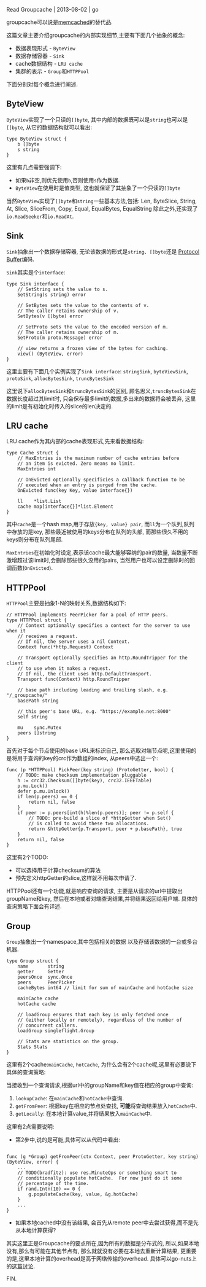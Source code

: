 Read Groupcache | 2013-08-02 | go

groupcache可以说是[memcached](http://en.wikipedia.org/wiki/Memcached)的替代品.

这篇文章主要介绍groupcache的内部实现细节,主要有下面几个抽象的概念:

- 数据表现形式 - `ByteView`
- 数据存储容器 - `Sink`
- cache数据结构 - `LRU cache`
- 集群的表示 - `Group`和`HTTPPool`

下面分别对每个概念进行阐述.

## ByteView



`ByteView`实现了一个只读的`[]byte`,
其中内部的数据既可以是`string`也可以是`[]byte`, 从它的数据结构就可以看出:

~~~ 
type ByteView struct {
	b []byte
	s string
}
~~~
这里有几点需要强调下:

- 如果`b`非空,则优先使用`b`,否则使用`s`作为数据.
- `ByteView`在使用时是值类型, 这也就保证了其抽象了一个只读的`[]byte`

当然`ByteView`实现了`[]byte`和`string`一些基本方法,包括:
Len, ByteSlice, String, At, Slice, SliceFrom, Copy, Equal, EqualBytes, EqualString
除此之外,还实现了`io.ReadSeeker`和`io.ReadAt`.

## Sink



`Sink`抽象出一个数据存储容器,
无论该数据的形式是`string`、`[]byte`还是
[Protocol Buffer](http://en.wikipedia.org/wiki/Protocol_Buffers)编码.

`Sink`其实是个`interface`:

~~~ 
type Sink interface {
	// SetString sets the value to s.
	SetString(s string) error

	// SetBytes sets the value to the contents of v.
	// The caller retains ownership of v.
	SetBytes(v []byte) error

	// SetProto sets the value to the encoded version of m.
	// The caller retains ownership of m.
	SetProto(m proto.Message) error

	// view returns a frozen view of the bytes for caching.
	view() (ByteView, error)
}
~~~
这里主要有下面几个实例实现了`Sink interface`:
`stringSink`, `byteViewSink`, `protoSink`,
`allocBytesSink`, `truncBytesSink`

这里说下`allocBytesSink`和`truncBytesSink`的区别,
顾名思义,`truncBytesSink`在数据长度超过其limit时,
只会保存最多limit的数据,多出来的数据将会被丢弃,
这里的limit是有初始化时传入的slice的len决定的.

## LRU cache



LRU cache作为其内部的cache表现形式,先来看数据结构:

~~~ 
type Cache struct {
	// MaxEntries is the maximum number of cache entries before
	// an item is evicted. Zero means no limit.
	MaxEntries int

	// OnEvicted optionally specificies a callback function to be
	// executed when an entry is purged from the cache.
	OnEvicted func(key Key, value interface{})

	ll    *list.List
	cache map[interface{}]*list.Element
}
~~~
其中`cache`是一个hash map,用于存放`{key, value} pair`,
而`ll`为一个队列,队列中存放的是key, 那些最近被使用的keys分布在队列的头部,
而那些很久不用的keys则分布在队列尾部.

`MaxEntries`在初始化时设定,表示该cache最大能够容纳的pair的数量,
当数量不断激增超过该limit时,会删除那些很久没用的pairs,
当然用户也可以设定删除时的回调函数(`OnEvicted`).

## HTTPPool



`HTTPPool`主要是抽象1-N的映射关系,数据结构如下:

~~~ 
// HTTPPool implements PeerPicker for a pool of HTTP peers.
type HTTPPool struct {
	// Context optionally specifies a context for the server to use when it
	// receives a request.
	// If nil, the server uses a nil Context.
	Context func(*http.Request) Context

	// Transport optionally specifies an http.RoundTripper for the client
	// to use when it makes a request.
	// If nil, the client uses http.DefaultTransport.
	Transport func(Context) http.RoundTripper

	// base path including leading and trailing slash, e.g. "/_groupcache/"
	basePath string

	// this peer's base URL, e.g. "https://example.net:8000"
	self string

	mu    sync.Mutex
	peers []string
}
~~~
首先对于每个节点使用的base URL来标识自己,
那么选取对端节点呢,这里使用的是将用于查询的key的crc作为数组的index,
从peers中选出一个:

~~~ 
func (p *HTTPPool) PickPeer(key string) (ProtoGetter, bool) {
	// TODO: make checksum implementation pluggable
	h := crc32.Checksum([]byte(key), crc32.IEEETable)
	p.mu.Lock()
	defer p.mu.Unlock()
	if len(p.peers) == 0 {
		return nil, false
	}
	if peer := p.peers[int(h)%len(p.peers)]; peer != p.self {
		// TODO: pre-build a slice of *httpGetter when Set()
		// is called to avoid these two allocations.
		return &httpGetter{p.Transport, peer + p.basePath}, true
	}
	return nil, false
}
~~~
这里有2个TODO:

- 可以选择用于计算checksum的算法
- 预先定义httpGetter的slice,这样就不用每次申请了.

HTTPPool还有一个功能,就是响应查询的请求,
主要是从请求的url中提取出groupName和key,
然后在本地或者对端查询结果,并将结果返回给用户端.
具体的查询策略下面会有详述.

## Group



`Group`抽象出一个namespace,其中包括相关的数据
以及存储该数据的一台或多台机器.

~~~ 
type Group struct {
	name       string
	getter     Getter
	peersOnce  sync.Once
	peers      PeerPicker
	cacheBytes int64 // limit for sum of mainCache and hotCache size

	mainCache cache
	hotCache cache

	// loadGroup ensures that each key is only fetched once
	// (either locally or remotely), regardless of the number of
	// concurrent callers.
	loadGroup singleflight.Group

	// Stats are statistics on the group.
	Stats Stats
}
~~~
这里有2个cache:`mainCache`, `hotCache`,
为什么会有2个cache呢,这里有必要说下具体的查询策略:

当接收到一个查询请求,根据url中的groupName和key值在相应的group中查询:

1. `lookupCache`: 在`mainCache`和`hotCache`中查询.
2. `getFromPeer`: 根据key在相应的节点处查找, **可能**将查询结果放入`hotCache`中.
3. `getLocally`: 在本地计算value,并将结果放入`mainCache`中.

这里有2点需要说明:

- 第2步中,说的是可能,具体可以从代码中看出:

~~~ 

func (g *Group) getFromPeer(ctx Context, peer ProtoGetter, key string) (ByteView, error) {
	...
	// TODO(bradfitz): use res.MinuteQps or something smart to
	// conditionally populate hotCache.  For now just do it some
	// percentage of the time.
	if rand.Intn(10) == 0 {
		g.populateCache(key, value, &g.hotCache)
	}
	...
}
~~~

- 如果本地cached中没有该结果,
会首先从remote peer中去尝试获得,而不是先从本地计算获得?

其实这里正是Groupcache的要点所在,因为所有的数据是分布式的,
所以,如果本地没有,那么有可能在其他节点有,
那么就就没有必要在本地去重新计算结果,
更重要的是,这里本地计算的overhead是高于网络传输的overhead.
具体可以go-nuts上的[这篇讨论](https://groups.google.com/d/msg/golang-nuts/H0OwZC5TVcY/VmX0YfzEtiAJ).

FIN.
